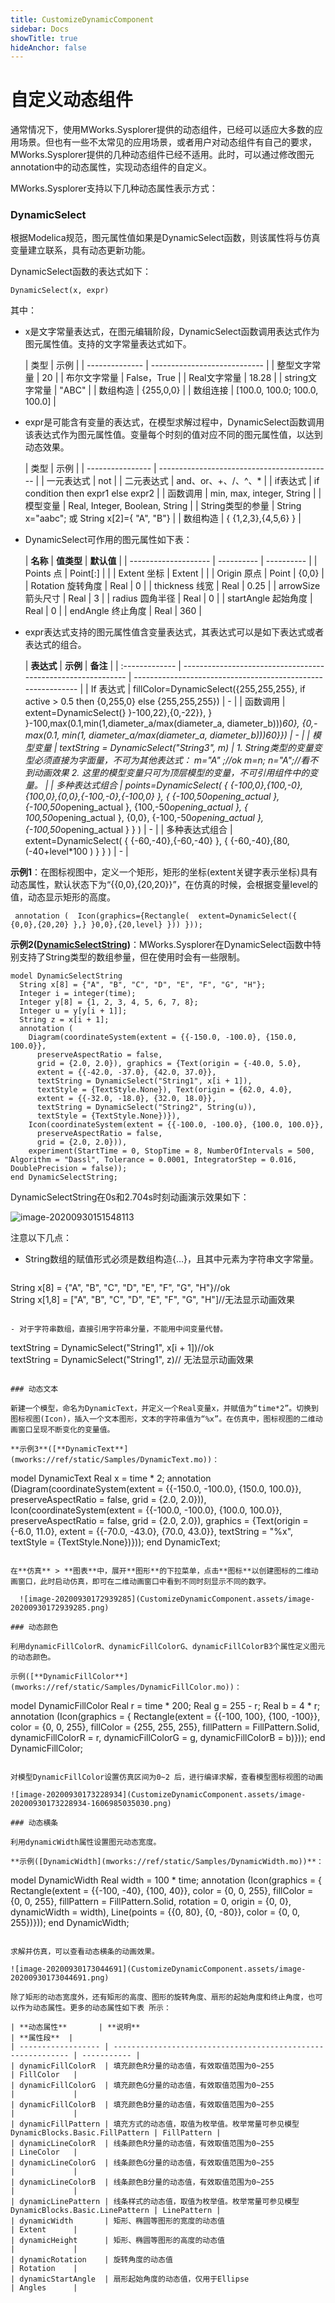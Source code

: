```yaml
---
title: CustomizeDynamicComponent
sidebar: Docs
showTitle: true
hideAnchor: false
---
```

# 自定义动态组件

通常情况下，使用MWorks.Sysplorer提供的动态组件，已经可以适应大多数的应用场景。但也有一些不太常见的应用场景，或者用户对动态组件有自己的要求，MWorks.Sysplorer提供的几种动态组件已经不适用。此时，可以通过修改图元annotation中的动态属性，实现动态组件的自定义。

MWorks.Sysplorer支持以下几种动态属性表示方式：

### DynamicSelect

根据Modelica规范，图元属性值如果是DynamicSelect函数，则该属性将与仿真变量建立联系，具有动态更新功能。

DynamicSelect函数的表达式如下：

```
DynamicSelect(x, expr)  
```

其中：

- x是文字常量表达式，在图元编辑阶段，DynamicSelect函数调用表达式作为图元属性值。支持的文字常量表达式如下。

   | 类型           | 示例                         |
| -------------- | ---------------------------- |
| 整型文字常量   | 20                           |
| 布尔文字常量   | False，True                  |
| Real文字常量   | 18.28                        |
| string文字常量 | "ABC"                        |
| 数组构造       | {255,0,0}                    |
| 数组连接       | [100.0, 100.0; 100.0, 100.0] |

- expr是可能含有变量的表达式，在模型求解过程中，DynamicSelect函数调用该表达式作为图元属性值。变量每个时刻的值对应不同的图元属性值，以达到动态效果。

   | 类型             | 示例                                        |
| ---------------- | ------------------------------------------- |
| 一元表达式       | not                                         |
| 二元表达式       | and、or、+、/、^、*                         |
| if表达式         | if condition then expr1 else expr2          |
| 函数调用         | min, max, integer, String                   |
| 模型变量         | Real, Integer, Boolean, String              |
| String类型的参量 | String x="aabc"; 或 String x[2]={ "A", "B"} |
| 数组构造         | { {1,2,3},{4,5,6} }                         |

- DynamicSelect可作用的图元属性如下表：

   | **名称**             | **值类型** | **默认值** |
| -------------------- | ---------- | ---------- |
| Points  点           | Point[:]   |            |
| Extent  坐标         | Extent     |            |
| Origin  原点         | Point      | {0,0}      |
| Rotation  旋转角度   | Real       | 0          |
| thickness  线宽      | Real       | 0.25       |
| arrowSize  箭头尺寸  | Real       | 3          |
| radius  圆角半径     | Real       | 0          |
| startAngle  起始角度 | Real       | 0          |
| endAngle  终止角度   | Real       | 360        |

- expr表达式支持的图元属性值含变量表达式，其表达式可以是如下表达式或者表达式的组合。
  
   | **表达式**     | **示例**                                                     | **备注**                                                     |
| :------------- | ------------------------------------------------------------ | ------------------------------------------------------------ |
| If 表达式      | fillColor=DynamicSelect({255,255,255},   if active > 0.5 then {0,255,0} else  {255,255,255}) | -                                                            |
| 函数调用       | extent=DynamicSelect(} }-100,22},{0,-22}},  } }-100,max(0.1,min(1,diameter_a/max(diameter_a,  diameter_b)))*60},  {0,-max(0.1,  min(1, diameter_a/max(diameter_a, diameter_b)))*60}}) | -                                                            |
| 模型变量       | textString =  DynamicSelect("String3", m)                    | 1. String类型的变量变型必须直接为字面量，不可为其他表达式：  m="A" ;//ok  m=n; n="A";//看不到动画效果  2. 这里的模型变量只可为顶层模型的变量，不可引用组件中的变量。 |
| 多种表达式组合 | points=DynamicSelect( { {-100,0},{100,-0},{100,0},{0,0},{-100,-0},{-100,0} },   { {-100,50*opening_actual },  {-100,50*opening_actual },  {100,-50*opening_actual },  {  100,50*opening_actual },  {0,0},  {-100,-50*opening_actual },  {-100,50*opening_actual } } ) | -                                                            |
| 多种表达式组合 | extent=DynamicSelect(  { {-60,-40},{-60,-40} },  { {-60,-40},{80,(-40+level*100 ) } } ) | -                                                            |

**示例1**：在图标视图中，定义一个矩形，矩形的坐标(extent关键字表示坐标)具有动态属性，默认状态下为“{{0,0},{20,20}}”，在仿真的时候，会根据变量level的值，动态显示矩形的高度。

```
 annotation (  Icon(graphics={Rectangle(  extent=DynamicSelect({ {0,0},{20,20} },} }0,0},{20,level} })) }));
```

**示例2([DynamicSelectString](mworks://ref/static/Samples/DynamicSelectString.mo))**：MWorks.Sysplorer在DynamicSelect函数中特别支持了String类型的数组参量，但在使用时会有一些限制。

```
model DynamicSelectString
  String x[8] = {"A", "B", "C", "D", "E", "F", "G", "H"};
  Integer i = integer(time);
  Integer y[8] = {1, 2, 3, 4, 5, 6, 7, 8};
  Integer u = y[y[i + 1]];
  String z = x[i + 1];
  annotation (
    Diagram(coordinateSystem(extent = {{-150.0, -100.0}, {150.0, 100.0}}, 
      preserveAspectRatio = false, 
      grid = {2.0, 2.0}), graphics = {Text(origin = {-40.0, 5.0}, 
      extent = {{-42.0, -37.0}, {42.0, 37.0}}, 
      textString = DynamicSelect("String1", x[i + 1]), 
      textStyle = {TextStyle.None}), Text(origin = {62.0, 4.0}, 
      extent = {{-32.0, -18.0}, {32.0, 18.0}}, 
      textString = DynamicSelect("String2", String(u)), 
      textStyle = {TextStyle.None})}), 
    Icon(coordinateSystem(extent = {{-100.0, -100.0}, {100.0, 100.0}}, 
      preserveAspectRatio = false, 
      grid = {2.0, 2.0})), 
    experiment(StartTime = 0, StopTime = 8, NumberOfIntervals = 500, Algorithm = "Dassl", Tolerance = 0.0001, IntegratorStep = 0.016, DoublePrecision = false));
end DynamicSelectString;
```

DynamicSelectString在0s和2.704s时刻动画演示效果如下：

![image-20200930151548113](CustomizeDynamicComponent.assets/image-20200930151548113.png)

注意以下几点：

- String数组的赋值形式必须是数组构造{…}，且其中元素为字符串文字常量。
  
   ```
String  x[8] = {"A", "B", "C", "D",  "E", "F", "G", "H"}//ok   
String  x[1,8] = ["A", "B", "C", "D",  "E", "F", "G", "H"]//无法显示动画效果  
   ```

- 对于字符串数组，直接引用字符串分量，不能用中间变量代替。
  
   ```
  textString = DynamicSelect("String1", x[i + 1])//ok   
  textString  = DynamicSelect("String1", z)// 无法显示动画效果  
  ```

### 动态文本

新建一个模型，命名为DynamicText，并定义一个Real变量x，并赋值为“time*2”。切换到图标视图(Icon)，插入一个文本图形，文本的字符串值为“%x”。在仿真中，图标视图的二维动画窗口呈现不断变化的变量值。 

**示例3**([**DynamicText**](mworks://ref/static/Samples/DynamicText.mo))：

```
model DynamicText
  Real x = time * 2;
  annotation (Diagram(coordinateSystem(extent = {{-150.0, -100.0}, {150.0, 100.0}}, 
    preserveAspectRatio = false, 
    grid = {2.0, 2.0})), 
    Icon(coordinateSystem(extent = {{-100.0, -100.0}, {100.0, 100.0}}, 
      preserveAspectRatio = false, 
      grid = {2.0, 2.0}), graphics = {Text(origin = {-6.0, 11.0}, 
      extent = {{-70.0, -43.0}, {70.0, 43.0}}, 
      textString = "%x", 
      textStyle = {TextStyle.None})}));
end DynamicText;
```

在**仿真** > **图表**中，展开**图形**的下拉菜单，点击**图标**以创建图标的二维动画窗口，此时启动仿真，即可在二维动画窗口中看到不同时刻显示不同的数字。

  ![image-20200930172939285](CustomizeDynamicComponent.assets/image-20200930172939285.png)

### 动态颜色

利用dynamicFillColorR、dynamicFillColorG、dynamicFillColorB3个属性定义图元的动态颜色。

示例([**DynamicFillColor**](mworks://ref/static/Samples/DynamicFillColor.mo))：

```
model DynamicFillColor
  Real r = time * 200;
  Real g = 255 - r;
  Real b = 4 * r;
  annotation (Icon(graphics = {
    Rectangle(extent = {{-100, 100}, {100, -100}}, color = {0, 0, 255}, fillColor = {255, 255, 255}, fillPattern = FillPattern.Solid, 
    dynamicFillColorR = r, dynamicFillColorG = g, dynamicFillColorB = b)}));
end DynamicFillColor; 
```

对模型DynamicFillColor设置仿真区间为0~2 后，进行编译求解，查看模型图标视图的动画

![image-20200930173228934](CustomizeDynamicComponent.assets/image-20200930173228934-1606985035030.png)                             

### 动态横条

利用dynamicWidth属性设置图元动态宽度。

**示例([DynamicWidth](mworks://ref/static/Samples/DynamicWidth.mo))**：

```
model DynamicWidth
  Real width = 100 * time;
  annotation (Icon(graphics = {
    Rectangle(extent = {{-100, -40}, {100, 40}}, color = {0, 0, 255}, fillColor = {0, 0, 255}, fillPattern = FillPattern.Solid, rotation = 0, origin = {0, 0}, dynamicWidth = width), 
    Line(points = {{0, 80}, {0, -80}}, color = {0, 0, 255})}));
end DynamicWidth;
```

求解并仿真，可以查看动态横条的动画效果。

![image-20200930173044691](CustomizeDynamicComponent.assets/image-20200930173044691.png)                

除了矩形的动态宽度外，还有矩形的高度、图形的旋转角度、扇形的起始角度和终止角度，也可以作为动态属性。更多的动态属性如下表 所示：

| **动态属性**       | **说明**                                                     | **属性段**  |
| ------------------ | ------------------------------------------------------------ | ----------- |
| dynamicFillColorR  | 填充颜色R分量的动态值，有效取值范围为0~255                   | FillColor   |
| dynamicFillColorG  | 填充颜色G分量的动态值，有效取值范围为0~255                   |             |
| dynamicFillColorB  | 填充颜色B分量的动态值，有效取值范围为0~255                   |             |
| dynamicFillPattern | 填充方式的动态值，取值为枚举值。枚举常量可参见模型DynamicBlocks.Basic.FillPattern | FillPattern |
| dynamicLineColorR  | 线条颜色R分量的动态值，有效取值范围为0~255                   | LineColor   |
| dynamicLineColorG  | 线条颜色G分量的动态值，有效取值范围为0~255                   |             |
| dynamicLineColorB  | 线条颜色B分量的动态值，有效取值范围为0~255                   |             |
| dynamicLinePattern | 线条样式的动态值，取值为枚举值。枚举常量可参见模型DynamicBlocks.Basic.LinePattern | LinePattern |
| dynamicWidth       | 矩形、椭圆等图形的宽度的动态值                               | Extent      |
| dynamicHeight      | 矩形、椭圆等图形的高度的动态值                               |             |
| dynamicRotation    | 旋转角度的动态值                                             | Rotation    |
| dynamicStartAngle  | 扇形起始角度的动态值，仅用于Ellipse                          | Angles      |

